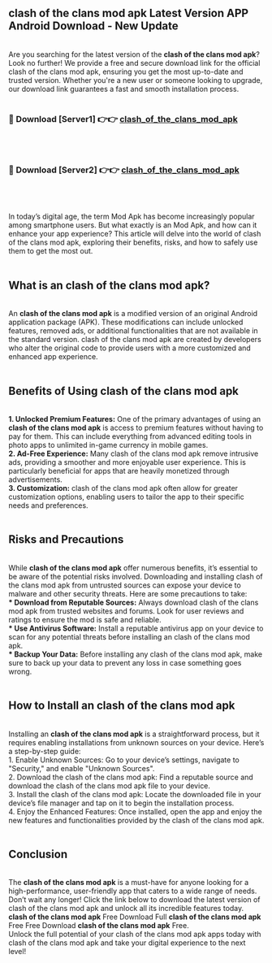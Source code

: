 ## clash of the clans mod apk Latest Version APP Android Download - New Update
<br>
Are you searching for the latest version of the <strong>clash of the clans mod apk</strong>? Look no further! We provide a free and secure download link for the official clash of the clans mod apk, ensuring you get the most up-to-date and trusted version. Whether you're a new user or someone looking to upgrade, our download link guarantees a fast and smooth installation process.
<br>
<br>
<h3>🔴 Download [Server1] 👉👉 <a href="https://modyolo.store/clash+of+the+clans+mod+apk">clash_of_the_clans_mod_apk</a></h3><br>
<br>
<h3>🔴 Download [Server2] 👉👉 <a href="https://modyolo.store/clash+of+the+clans+mod+apk">clash_of_the_clans_mod_apk</a></h3><br>
<br>
<br>
In today’s digital age, the term Mod Apk has become increasingly popular among smartphone users. But what exactly is an Mod Apk, and how can it enhance your app experience? This article will delve into the world of clash of the clans mod apk, exploring their benefits, risks, and how to safely use them to get the most out.
<br>
<br>
<h2>What is an clash of the clans mod apk?</h2>
<br>
An <strong>clash of the clans mod apk</strong> is a modified version of an original Android application package (APK). These modifications can include unlocked features, removed ads, or additional functionalities that are not available in the standard version. clash of the clans mod apk are created by developers who alter the original code to provide users with a more customized and enhanced app experience.
<br>
<br>
<h2>Benefits of Using clash of the clans mod apk</h2>
<br>
<strong> 1. Unlocked Premium Features:</strong> One of the primary advantages of using an <strong>clash of the clans mod apk</strong> is access to premium features without having to pay for them. This can include everything from advanced editing tools in photo apps to unlimited in-game currency in mobile games.
<br>
<strong> 2. Ad-Free Experience:</strong> Many clash of the clans mod apk remove intrusive ads, providing a smoother and more enjoyable user experience. This is particularly beneficial for apps that are heavily monetized through advertisements.
<br>
<strong> 3. Customization:</strong> clash of the clans mod apk often allow for greater customization options, enabling users to tailor the app to their specific needs and preferences.
<br>
<br>
<h2>Risks and Precautions</h2>
<br>
While <strong>clash of the clans mod apk</strong> offer numerous benefits, it’s essential to be aware of the potential risks involved. Downloading and installing clash of the clans mod apk from untrusted sources can expose your device to malware and other security threats. Here are some precautions to take:
<br>
<strong> * Download from Reputable Sources:</strong> Always download clash of the clans mod apk from trusted websites and forums. Look for user reviews and ratings to ensure the mod is safe and reliable.
<br>
<strong> * Use Antivirus Software:</strong> Install a reputable antivirus app on your device to scan for any potential threats before installing an clash of the clans mod apk.
<br>
<strong> * Backup Your Data:</strong> Before installing any clash of the clans mod apk, make sure to back up your data to prevent any loss in case something goes wrong.
<br>
<br>
<h2>How to Install an clash of the clans mod apk</h2>
<br>
Installing an <strong>clash of the clans mod apk</strong> is a straightforward process, but it requires enabling installations from unknown sources on your device. Here’s a step-by-step guide:
<br>
 1. Enable Unknown Sources: Go to your device’s settings, navigate to "Security," and enable "Unknown Sources".
<br>
 2. Download the clash of the clans mod apk: Find a reputable source and download the clash of the clans mod apk file to your device.
<br>
 3. Install the clash of the clans mod apk: Locate the downloaded file in your device’s file manager and tap on it to begin the installation process.
<br>
 4. Enjoy the Enhanced Features: Once installed, open the app and enjoy the new features and functionalities provided by the clash of the clans mod apk.
<br>
<br>
<h2><strong>Conclusion</strong></h2>
<br>
The <strong>clash of the clans mod apk</strong> is a must-have for anyone looking for a high-performance, user-friendly app that caters to a wide range of needs. Don’t wait any longer! Click the link below to download the latest version of clash of the clans mod apk and unlock all its incredible features today.
<br>
<strong>clash of the clans mod apk</strong> Free Download Full <strong>clash of the clans mod apk</strong> Free Free Download <strong>clash of the clans mod apk</strong> Free.
<br>
Unlock the full potential of your clash of the clans mod apk apps today with clash of the clans mod apk and take your digital experience to the next level!